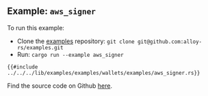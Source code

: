 ## Example: `aws_signer`

To run this example:

- Clone the [examples](https://github.com/alloy-rs/examples) repository: `git clone git@github.com:alloy-rs/examples.git`
- Run: `cargo run --example aws_signer`

```rust,ignore
{{#include ../../../lib/examples/examples/wallets/examples/aws_signer.rs}}
```

Find the source code on Github [here](https://github.com/alloy-rs/examples/tree/main/examples/wallets/examples/aws_signer.rs).
